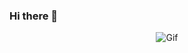 ### Hi there 👋
<p align="center">
<img src="https://pa1.narvii.com/6113/50c478c96248b3bb33a1de95c182ddf54dc62f98_hq.gif" alt="Gif" class="picture">
</p>
